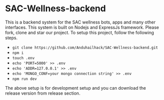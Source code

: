 # SAC-Wellness-backend

This is a backend system for the SAC wellness bots, apps and many other interfaces. This system is built on Nodejs and ExpressJs framework. Please fork, clone and star our project.
To setup this project, follow the following steps.

- `git clone https://github.com/Anduhailhack/SAC-Wellness-backend.git`
- `npm i`
- `touch .env`
- `echo 'PORT=5000' >> .env`
- `echo 'ADDR=127.0.0.1' >> .env`
- `echo 'MONGO_CONF=your mongo connection string' >> .env`
- `npm run dev`

The above setup is for development setup and you can download the release version from release section.

